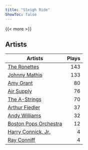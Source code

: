 ```yaml
---
title: "Sleigh Ride"
ShowToc: false
---
```


{{< more >}}

## Artists
Artists | Plays 
----- | -----: 
[The Ronettes](/artists/the-ronettes-89545) | 143
[Johnny Mathis](/artists/johnny-mathis-14581) | 133
[Amy Grant](/artists/amy-grant-3053) | 80
[Air Supply](/artists/air-supply-2618) | 76
[The A-Strings](/artists/the-a-strings-30605705) | 70
[Arthur Fiedler](/artists/arthur-fiedler-122289) | 37
[Andy Williams](/artists/andy-williams-16425) | 32
[Boston Pops Orchestra](/artists/boston-pops-orchestra-136372) | 12
[Harry Connick, Jr.](/artists/harry-connick-jr-41411) | 4
[Ray Conniff](/artists/ray-conniff-104848) | 4

